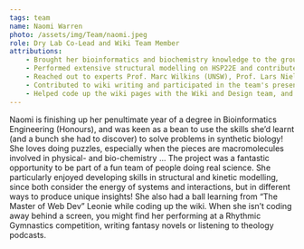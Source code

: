 ```yaml
---
tags: team
name: Naomi Warren
photo: /assets/img/Team/naomi.jpeg
role: Dry Lab Co-Lead and Wiki Team Member
attributions:
    - Brought her bioinformatics and biochemistry knowledge to the group when joining PROTECC Coral partway through the project in June
    - Performed extensive structural modelling on HSP22E and contributed to kinetic modelling for the proposed glutathione system
    - Reached out to experts Prof. Marc Wilkins (UNSW), Prof. Lars Nielsen (UQ) and Prof. Ian Dawes (UNSW) for information and advice
    - Contributed to wiki writing and participated in the team's presentations
    - Helped code up the wiki pages with the Wiki and Design team, and contributed design ideas for the wiki and presentation video
---
```

Naomi is finishing up her penultimate year of a degree in Bioinformatics Engineering (Honours),
and was keen as a bean to use the skills she’d learnt (and a bunch she had to discover) to solve
problems in synthetic biology! She loves doing puzzles, especially when the pieces are
macromolecules involved in physical- and bio-chemistry ... The project was a fantastic
opportunity to be part of a fun team of people doing real science. She particularly enjoyed
developing skills in structural and kinetic modelling, since both consider the energy of systems
and interactions, but in different ways to produce unique insights! She also had a ball learning
from “The Master of Web Dev” Leonie while coding up the wiki. When she isn’t coding away
behind a screen, you might find her performing at a Rhythmic Gymnastics competition, writing
fantasy novels or listening to theology podcasts.